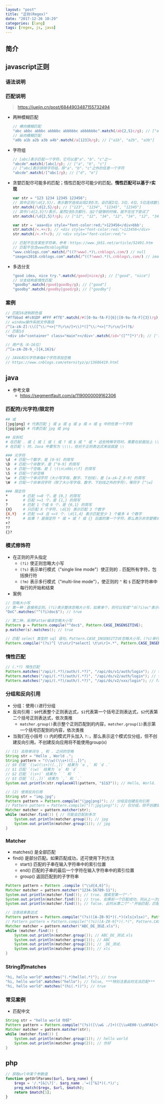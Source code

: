 ```yaml
---
layout: "post"
title: "正则(Regex)"
date: "2017-12-26 10:29"
categories: [lang]
tags: [regex, js, java]
---
```


## 简介

## javascript正则

### 语法说明

### 匹配说明

> https://juejin.cn/post/6844903487155732494

- 两种模糊匹配

    ```js
    // 横向模糊匹配
    "abc abbc abbbc abbbbc abbbbbc abbbbbbc".match(/ab{2,5}c/g); // ["abbc", "abbbc", "abbbbc", "abbbbbc"]
    // 纵向模糊匹配
    "a0b a1b a2b a3b a4b".match(/a[123]b/g); // ["a1b", "a2b", "a3b"]
    ```
- 字符组

    ```js
    // [abc]表示匹配一个字符，它可以是"a"、"b"、"c"之一
    "abcde".match(/[abc]/g); // ["a", "b", "c"]
    // [^abc]表示排除字符组，除"a"、"b"、"c"之外的任意一个字符
    "abcde".match(/[^abc]/g); // ["d", "e"]
    ```
- 贪婪匹配尽可能多的匹配；惰性匹配尽可能少的匹配。**惰性匹配可以基于`?`实现**

    ```js
    var str = "123 1234 12345 123456";
    // 其中正则/\d{2,5}/，表示数字连续出现2到5次。会匹配2位、3位、4位、5位连续数字
    str.match(/\d{2,5}/g); // ["123", "1234", "12345", "12345"]
    // 其中/\d{2,5}?/表示，虽然2到5次都行，当2个就够的时候，就不在往下尝试了
    str.match(/\d{2,5}?/g); // ["12", "12", "34", "12", "34", "12", "34", "56"]

    var str = 'aaa<div style="font-color:red;">123456</div>bbb';
    str.match(/<.+>/); // <div style="font-color:red;">123456</div>
    str.match(/<.+?>/); // <div style="font-color:red;">

    // 匹配不包含某些字符串，参考：https://www.jb51.net/article/52491.htm
    // 匹配不包含www的cnblog网站
    "www.cnblogs.com".match(/^((?!www).*)\.cnblogs\.com/) // null
    "images2018.cnblogs.com".match(/^((?!www).*)\.cnblogs\.com/) // images2018.cnblogs.com、images2018
    ```
- 多选分支

    ```js
    "good idea, nice try.".match(/good|nice/g); // ["good", "nice"]
    // 分支结构是惰性匹配
    "goodby".match(/good|goodby/g); // ["good"]
    "goodby".match(/goodby|good/g); // ["goodby"]
    ```

### 案例

```js
// 匹配16进制颜色值
"#ffbbad #Fc01DF #FFF #ffE".match(/#([0-9a-fA-F]{6}|[0-9a-fA-F]{3})/g); // ["#ffbbad", "#Fc01DF", "#FFF", "#ffE"]
// window操作系统文件路径
/^[a-zA-Z]:\\([^\\:*<>|"?\r\n/]+\\)*([^\\:*<>|"?\r\n/]+)?$/
// 匹配id
'<div id="container" class="main"></div>'.match(/id="([^"]*)"/); // ['id="container"', 'container']

// 用户名（4-16位）
/^[a-zA-Z0-9_-]{4,16}$/

// JAVA和JS字符串每4个字符添加空格
// https://www.cnblogs.com/eternityz/p/13686419.html
```

## java

- 参考文章
    - https://segmentfault.com/a/1190000009162306

### 匹配符/元字符/限定符

```bash
## 或
[jpg|png] # 代表匹配 j 或 p 或 g 或 p 或 n 或 g 中的任意一个字符
(jpg|png) # 代表匹配 jpg 或 png

## 反斜杠
# 在匹配 . 或 { 或 [ 或 ( 或 ? 或 $ 或 ^ 或 * 这些特殊字符时，需要在前面加上 \\，比如匹配 . 时，Java 中要写为 \\.，但对于正则表达式来说就是 \.
# 在匹配 \ 时，Java 中要写为 \\\\，但对于正则表达式来说就是 \\

### 元字符
\d	# 匹配一个数字，是 [0-9] 的简写
\D	# 匹配一个非数字，是 [^0-9] 的简写
\s	# 匹配一个空格，是 [ \t\n\x0b\r\f] 的简写
\S	# 匹配一个非空格
\w	# 匹配一个单词字符（大小写字母、数字、下划线），是 [a-zA-Z_0-9] 的简写
\W	# 匹配一个非单词字符（除了大小写字母、数字、下划线之外的字符），等同于 [^\w]

### 限定符
*	    # 匹配 >=0 个，是 {0,} 的简写
+	    # 匹配 >=1 个，是 {1,} 的简写
?	    # 匹配 1 个或 0 个，是 {0,1} 的简写
{X}	    # 只匹配 X 个字符. \d{3} 表示匹配 3 个数字
{X,Y}	# 匹配 >=X 且 <=Y 个. \d{1,4} 表示匹配至少 1 个最多 4 个数字
*?      # 如果 ? 是限定符 * 或 + 或 ? 或 {} 后面的第一个字符，那么表示非贪婪模式（尽可能少的匹配字符），而不是默认的贪婪模式	
+?
??
{}?
```

### 模式修饰符

- 在正则的开头指定
    - `(?i)` 使正则忽略大小写
    - `(?s)` 表示单行模式（"single line mode"）使正则的 `.` 匹配所有字符，包括换行符
    - `(?m)` 表示多行模式（"multi-line mode"），使正则的 `^` 和 `$` 匹配字符串中每行的开始和结束
- 案例

```java
// 忽略大小写
// 第一种：直接用正则。(?i)表示整体忽略大小写，如果单个，则可以写成"^d(?i)oc"表示oc忽略大小写，"^d((?i)o)c"表示只有o忽略大小写
"DoC".matches("^(?i)doc$"); // true

// 第二种，采用Patter编译忽略大小写
Pattern p = Pattern.compile("^doc$", Pattern.CASE_INSENSITIVE);
p.matcher(s).matches(); // true

// 匹配 select 类型的 sql 语句。Pattern.CASE_INSENSITIVE忽略大小写，(?s)单行模式(否则无法匹配到\n等字符)，最后的`.*`需要
Pattern.compile("(?s)^[ \t\n\r]*select[ \t\n\r]+.*", Pattern.CASE_INSENSITIVE).matcher(sql.trim()).matches(); // 返回true或false
```

### 惰性匹配

```java
// (.*?) 惰性匹配
Pattern.matches("/api/(.*?)/auth/(.*?)", "/api/ds/v1/auth/login"); // true
Pattern.matches("/api/(.*?)/auth/(.*?)", "/api/ds/v2/auth/login"); // true
Pattern.matches("/api/(.*?)/auth/(.*?)", "/api/ds/v2/xxx/login"); // false
```

### 分组和反向引用

- 分组：使用`()`进行分组
- 反向引用：`$0`代表整个正则表达式，`$1`代表第一个括号正则表达式，`$2`代表第二个括号正则表达式，依次类推
    - `matcher.group()`表示整个正则匹配到的内容，`matcher.group(1)`表示第一个括号匹配到的内容，依次类推
- 当我们在小括号 `()` 内的模式开头加入 `?:`，那么表示这个模式仅分组，但不创建反向引用。不创建反向应用将不能使用group(x)

```java
// (1) 去除单词与 , 和 . 之间的空格
String str = "Hello , World .";
String pattern = "(\\w)(\\s+)([.,])";
// $0 匹配 `(\w)(\s+)([.,])` 结果为 `o ,` 和 `d .`
// $1 匹配 `(\w)` 结果为 `o` 和 `d`
// $2 匹配 `(\s+)` 结果为 ` ` 和 ` `
// $3 匹配 `([.,])` 结果为 `,` 和 `.`
System.out.println(str.replaceAll(pattern, "$1$3")); // Hello, World.

// (2) 使用反向引用
String str = "img.jpg";
Pattern pattern = Pattern.compile("(jpg|png)"); // 分组且创建反向引用
// Pattern pattern = Pattern.compile("(?:jpg|png)"); // 仅分组，但不创建反向引用。此时下面 matcher.group(1) 会报错 IndexOutOfBoundsException
Matcher matcher = pattern.matcher(str);
while (matcher.find()) { // 可能会匹配到多次
    System.out.println(matcher.group()); // jpg
    System.out.println(matcher.group(1)); // jpg
}
```

### Matcher

- matches() 是全部匹配
- find() 是部分匹配。如果匹配成功，还可使用下列方法
    - start() 匹配的子串在输入字符串中的索引位置
    - end() 匹配的子串的最后一个字符在输入字符串中的索引位置
    - group() 返回匹配到的子字符串

```java
Pattern pattern = Pattern .compile ("\\d{4,6}");
Matcher matcher = pattern.matcher("1234-56789-11");
System.out.println(matcher.find()); // true. 搜索至第一个"-"
System.out.println(matcher.find()); // true. 如果前一个匹配成功，则从上一次匹配的字符串的下一个字符开始搜索。此时从第一个"-"开始匹配，匹配失败，接着直接匹配5，然后56789就匹配成功
System.out.println(matcher.find()); // false. 此时从第二个"-"开始匹配，匹配失败，接着直接匹配11，然后失败；之后继续匹配会一直失败

// 注意结束表达式
Pattern pattern = Pattern.compile("(?s)([A-Z0-9]*)(.*)(xls|xlsx)", Pattern.CASE_INSENSITIVE);
// Pattern pattern = Pattern.compile("(?s)([A-Z0-9]*)(.*)", Pattern.CASE_INSENSITIVE); // 会循环两次，且第二次返回的都是空字符串(即未匹配到)
Matcher matcher = pattern.matcher("ABC_DE_测试.xls");
while (matcher.find()) {
    System.out.println(matcher.group()); // ABC_DE_测试.xls
    System.out.println(matcher.group(1)); // ABC
    System.out.println(matcher.group(2)); // _DE_测试.
    System.out.println(matcher.group(3)); // xls
}
```

### String的matches

```java
"hi, hello world".matches("(.*)hello(.*)"); // true
"hi, hello world".matches("hello"); // false, ***特别注意此时无法匹配***
"hi, hello world".matches("(hi(.*))"); // true
```

### 常见案例

- 匹配中文

```java
String str = "hello world 你好"
Pattern pattern = Pattern.compile("(?s)([\\w& ./]+)([\\u4E00-\\u9FA5]+)", Pattern.CASE_INSENSITIVE);
Matcher matcher = pattern.matcher(str);
while (matcher.find()) {
    System.out.println(matcher.group(1)); // hello world 
    System.out.println(matcher.group(2)); // 你好
}
```

## php

```php
// 获取url中某个参数值
function getUrlParams($url, $arg_name) {
    $regx = '/.*[&|\?]'. $arg_name .'=([^&]*)(.*)/';
    preg_match($regx, $url, $match);
    return $match[1];
}
```


